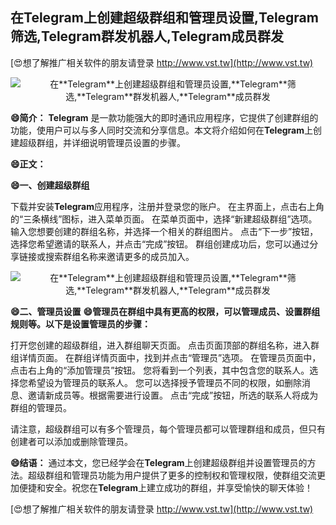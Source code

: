 ## **在**Telegram**上创建超级群组和管理员设置,**Telegram**筛选,**Telegram**群发机器人,**Telegram**成员群发**

[😍想了解推广相关软件的朋友请登录 http://www.vst.tw](http://www.vst.tw)

 <center><img src="https://vst.tw/MP4/tuiguang/png/3.png" alt="在**Telegram**上创建超级群组和管理员设置,**Telegram**筛选,**Telegram**群发机器人,**Telegram**成员群发"></center>

**😄简介：**
**Telegram** 是一款功能强大的即时通讯应用程序，它提供了创建群组的功能，使用户可以与多人同时交流和分享信息。本文将介绍如何在**Telegram**上创建超级群组，并详细说明管理员设置的步骤。

**😄正文：**

**😄一、创建超级群组**

下载并安装**Telegram**应用程序，注册并登录您的账户。
在主界面上，点击右上角的“三条横线”图标，进入菜单页面。
在菜单页面中，选择“新建超级群组”选项。
输入您想要创建的群组名称，并选择一个相关的群组图片。
点击“下一步”按钮，选择您希望邀请的联系人，并点击“完成”按钮。
群组创建成功后，您可以通过分享链接或搜索群组名称来邀请更多的成员加入。

 <center><img src="https://vst.tw/MP4/tuiguang/png/2.png" alt="在**Telegram**上创建超级群组和管理员设置,**Telegram**筛选,**Telegram**群发机器人,**Telegram**成员群发"></center>

**😄二、管理员设置**
**😄管理员在群组中具有更高的权限，可以管理成员、设置群组规则等。以下是设置管理员的步骤：**

打开您创建的超级群组，进入群组聊天页面。
点击页面顶部的群组名称，进入群组详情页面。
在群组详情页面中，找到并点击“管理员”选项。
在管理员页面中，点击右上角的“添加管理员”按钮。
您将看到一个列表，其中包含您的联系人。选择您希望设为管理员的联系人。
您可以选择授予管理员不同的权限，如删除消息、邀请新成员等。根据需要进行设置。
点击“完成”按钮，所选的联系人将成为群组的管理员。

请注意，超级群组可以有多个管理员，每个管理员都可以管理群组和成员，但只有创建者可以添加或删除管理员。

**😄结语：**
通过本文，您已经学会在**Telegram**上创建超级群组并设置管理员的方法。超级群组和管理员功能为用户提供了更多的控制权和管理权限，使群组交流更加便捷和安全。祝您在**Telegram**上建立成功的群组，并享受愉快的聊天体验！

[😍想了解推广相关软件的朋友请登录 http://www.vst.tw](http://www.vst.tw)



